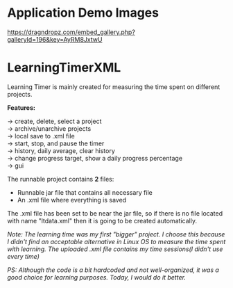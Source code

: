 # Application Demo Images
https://dragndropz.com/embed_gallery.php?galleryId=196&key=AyRM8JxtwU

# LearningTimerXML

Learning Timer is mainly created for measuring the time spent on different projects.

**Features:**

-> create, delete, select a project <br>
-> archive/unarchive projects <br>
-> local save to .xml file <br>
-> start, stop, and pause the timer <br>
-> history, daily average, clear history <br>
-> change progress target, show a daily progress percentage <br>
-> gui <br>


The runnable project contains **2** files: 
- Runnable jar file that contains all necessary file
- An .xml file where everything is saved

The .xml file has been set to be near the jar file, so if there is no file located with name "ltdata.xml" then it is
going to be created automatically.



*Note: The learning time was my first "bigger" project. I choose this because I didn't find an acceptable alternative in Linux OS to 
measure the time spent with learning. The uploaded .xml file contains my time sessions(I didn't use every time)*

*PS: Although the code is a bit hardcoded and not well-organized, it was a good choice for learning purposes. Today, I would do it better.*
